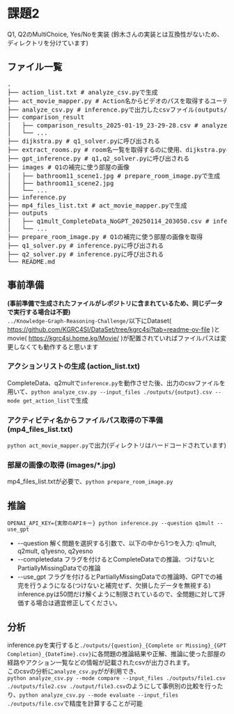 # 課題2
Q1, Q2のMultiChoice, Yes/Noを実装 (鈴木さんの実装とは互換性がないため、ディレクトリを分けています)

## ファイル一覧
<pre>
.
├── action_list.txt # analyze_csv.pyで生成
├── act_movie_mapper.py # Action名からビデオのパスを取得するユーティリティ
├── analyze_csv.py # inference.pyで出力したcsvファイル(outputs/*.csv)から定量評価、事例別の比較を行うスクリプト
├── comparison_result
│   ├── comparison_results_2025-01-19_23-29-28.csv # analyze_csv.pyで生成
│   └── ...
├── dijkstra.py # q1_solver.pyに呼び出される
├── extract_rooms.py # room名一覧を取得するのに使用、dijkstra.pyのグラフ作成の参考に
├── gpt_inference.py # q1,q2_solver.pyに呼び出される
├── images # Q1の補完に使う部屋の画像
│   ├── bathroom11_scene1.jpg # prepare_room_image.pyで生成
│   ├── bathroom11_scene2.jpg
│   └── ...
├── inference.py
├── mp4_files_list.txt # act_movie_mapper.pyで生成
├── outputs
│   ├── q1mult_CompleteData_NoGPT_20250114_203050.csv # inference.pyで生成
│   └── ...
├── prepare_room_image.py # Q1の補完に使う部屋の画像を取得
├── q1_solver.py # inference.pyに呼び出される
├── q2_solver.py # inference.pyに呼び出される
└── README.md
</pre>
## 事前準備 
**(事前準備で生成されたファイルがレポジトリに含まれているため、同じデータで実行する場合は不要)**  
`../Knowledge-Graph-Reasoning-Challenge/`以下にDataset( https://github.com/KGRC4SI/DataSet/tree/kgrc4si?tab=readme-ov-file )とmovie( https://kgrc4si.home.kg/Movie/ )が配置されていればファイルパスは変更しなくても動作すると思います

### アクションリストの生成 (action_list.txt)
CompleteData、q2multで`inference.py`を動作させた後、出力のcsvファイルを用いて、`python analyze_csv.py --input_files ./outputs/{output}.csv --mode get_action_list`で生成

### アクティビティ名からファイルパス取得の下準備 (mp4_files_list.txt)
`python act_movie_mapper.py`で出力(ディレクトリはハードコードされています)

### 部屋の画像の取得 (images/*.jpg)
mp4_files_list.txtが必要で、`python prepare_room_image.py`

## 推論
`OPENAI_API_KEY={実際のAPIキー} python inference.py --question q1mult --use_gpt`    
- --question 解く問題を選択する引数で、以下の中から1つを入力: q1mult, q2mult, q1yesno, q2yesno
- --completedata フラグを付けるとCompleteDataでの推論、つけないとPartiallyMissingDataでの推論
- --use_gpt フラグを付けるとPartiallyMissingDataでの推論時、GPTでの補完を行うようになる(つけないと補完せず、欠損したデータを無視する)
inference.pyは50問だけ解くように制限されているので、全問題に対して評価する場合は適宜修正してください。

## 分析
inference.pyを実行すると`./outputs/{question}_{Complete or Missing}_{GPT Completion}_{DateTime}.csv}`に各問題の推論結果や正解、推論に使った部屋の経路やアクション一覧などの情報が記載されたcsvが出力されます。  
このcsvの分析に`analyze_csv.py`がが利用でき、  
`python analyze_csv.py --mode compare --input_files ./outputs/file1.csv ./outputs/file2.csv ./output/file3.csv`のようにして事例別の比較を行ったり、`python analyze_csv.py --mode evaluate --input_files ./outputs/file.csv`で精度を計算することが可能  
